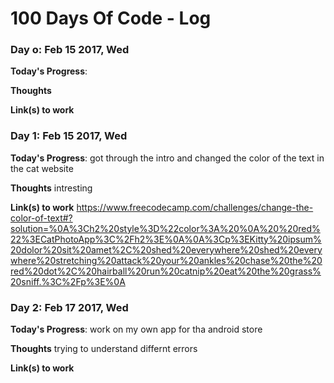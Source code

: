 # 100 Days Of Code - Log


### Day o: Feb 15 2017, Wed

**Today's Progress**: 

**Thoughts** 

**Link(s) to work**


### Day 1: Feb 15 2017, Wed

**Today's Progress**: got through the intro and changed the color of the text in the cat website

**Thoughts** intresting 

**Link(s) to work**
https://www.freecodecamp.com/challenges/change-the-color-of-text#?solution=%0A%3Ch2%20style%3D%22color%3A%20%0A%20%20red%22%3ECatPhotoApp%3C%2Fh2%3E%0A%0A%3Cp%3EKitty%20ipsum%20dolor%20sit%20amet%2C%20shed%20everywhere%20shed%20everywhere%20stretching%20attack%20your%20ankles%20chase%20the%20red%20dot%2C%20hairball%20run%20catnip%20eat%20the%20grass%20sniff.%3C%2Fp%3E%0A


### Day 2: Feb 17 2017, Wed

**Today's Progress**: work on my own app for tha android store

**Thoughts**  trying to understand differnt errors 

**Link(s) to work**
